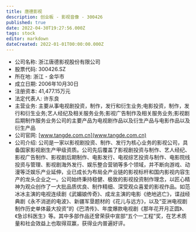 ```yaml
---
title: 唐德影视
description: 创业板 - 影视音像 - 300426
published: true
date: 2022-04-30T19:27:56.000Z
tags: stock
editor: markdown
dateCreated: 2022-01-01T00:00:00.000Z
---
```


- 公司名称: 浙江唐德影视股份有限公司
- 股票代码: 300426.SZ
- 所在地: 浙江 - 金华市
- 成立日期: 2006年10月30日
- 注册资本: 41,477.15万元
- 法定代表人: 许东良
- 主营业务: 主要从事电视剧投资，制作，发行和衍生业务;电影投资，制作，发行和衍生业务;艺人经纪及相关服务业务;影视广告制作及相关服务业务;影视剧后期制作服务业务公司的主要产品为电视剧作品以及衍生产品与电影作品以及衍生产品
- 公司官网: [www.tangde.com.cn](www.tangde.com.cn)
- 公司介绍: 公司是一家以影视剧投资、制作、发行为核心业务的影视公司，具备国家影视剧生产甲级资质。公司先后覆盖了影视剧投资与制作、艺人经纪、影视广告制作、影视剧后期制作、电影发行、电视综艺投资与制作、电影院线投资与管理、影视剧海外发行、娱乐整合营销等多个领域，并不断向游戏、动漫等泛娱乐产业延伸，业已成长为布局全产业链的影视标杆和国内影视内容生产的龙头企业之一。公司始终秉持稳健、极致的影视投资制作理念，以匠心精神为观众创作了一大批品质优良、制作精细、深受观众喜爱的影视作品。如范冰冰主演的电视连续剧《武媚娘传奇》、成龙主演的电影《绝地逃亡》，谍战经典剧《永不消逝的电波》、新疆军垦题材的《花儿与远方》，以及“亚洲电视剧制作历史单体最大投资”的《巴清传》、年度爆款电视剧《那年花开月正圆》、《急诊科医生》等。其中多部作品还曾荣获中宣部“五个一工程”奖，在艺术质量和社会效益上也取得双赢，获得业内普遍好评。


